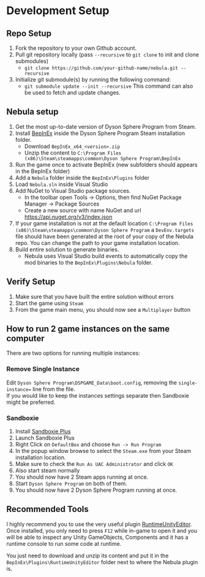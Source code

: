 # Development Setup

## Repo Setup
1. Fork the repository to your own Github account.
2. Pull git repository locally (pass `--recursive` to `git clone` to init and clone submodules)
   - `git clone https://github.com/your-github-name/nebula.git --recursive`
3. Initialize git submodule(s) by running the following command:
   - `git submodule update --init --recursive` This command can also be used to fetch and update changes.

## Nebula setup
1. Get the most up-to-date version of Dyson Sphere Program from Steam.
2. Install [BepInEx](https://github.com/BepInEx/BepInEx/releases) inside the Dyson Sphere Program Steam installation folder.
   - Download `BepInEx_x64_<version>.zip`
   - Unzip the content to `C:\Program Files (x86)\Steam\steamapps\common\Dyson Sphere Program\BepInEx`
3. Run the game once to activate BepInEx (new subfolders should appears in the BepInEx folder)
4. Add a `Nebula` folder inside the `BepInEx\Plugins` folder
5. Load `Nebula.sln` inside Visual Studio
6. Add NuGet to Visual Studio package sources.
   - In the toolbar open Tools -> Options, then find NuGet Package Manager -> Package Sources
   - Create a new source with name NuGet and url https://api.nuget.org/v3/index.json
7. If your game installation is not at the default location `C:\Program Files (x86)\Steam\steamapps\common\Dyson Sphere Program` a `DevEnv.targets` file should have been generated at the root of your copy of the Nebula repo. You can change the path to your game installation location.
8. Build entire solution to generate binaries.
   - Nebula uses Visual Studio build events to automatically copy the mod binaries to the `BepInEx\Plugins\Nebula` folder.

## Verify Setup
1. Make sure that you have built the entire solution without errors
2. Start the game using `Steam`
3. From the game main menu, you should now see a `Multiplayer` button

## How to run 2 game instances on the same computer
There are two options for running multiple instances:

### Remove Single Instance
Edit `Dyson Sphere Program\DSPGAME_Data\boot.config`, removing the `single-instance=` line from the file.  
If you would like to keep the instances settings separate then Sandboxie might be preferred.

### Sandboxie
1. Install [Sandboxie Plus](https://github.com/sandboxie-plus/Sandboxie/releases)
2. Launch Sandboxie Plus
3. Right Click on `DefaultBox` and choose `Run -> Run Program`
4. In the popup window browse to select the `Steam.exe` from your Steam installation location.
5. Make sure to check the `Run As UAC Administrator` and click `OK`
6. Also start steam normally
7. You should now have 2 Steam apps running at once.
8. Start `Dyson Sphere Program` on both of them.
9. You should now have 2 Dyson Sphere Program running at once.

## Recommended Tools
I highly recommend you to use the very useful plugin [RuntimeUnityEditor](https://github.com/ManlyMarco/RuntimeUnityEditor/releases). Once installed, you only need to press `F12` while in-game to open it and you will be able to inspect any Unity GameObjects, Components and it has a runtime console to run some code at runtime.

You just need to download and unzip its content and put it in the `BepInEx\Plugins\RuntimeUnityEditor` folder next to where the Nebula plugin is.
